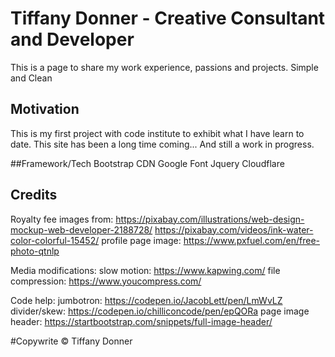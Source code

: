 # Tiffany Donner - Creative Consultant and Developer
This is a page to share my work experience, passions and projects. Simple and Clean

## Motivation
This is my first project with code institute to exhibit what I have learn to date. This site 
has been a long time coming... And still a work in progress.

##Framework/Tech
Bootstrap CDN
Google Font
Jquery
Cloudflare

## Credits
Royalty fee images from:
https://pixabay.com/illustrations/web-design-mockup-web-developer-2188728/
https://pixabay.com/videos/ink-water-color-colorful-15452/
profile page image: https://www.pxfuel.com/en/free-photo-qtnlp

Media modifications:
slow motion: https://www.kapwing.com/
file compression: https://www.youcompress.com/

Code help:
jumbotron: https://codepen.io/JacobLett/pen/LmWvLZ
divider/skew: https://codepen.io/chilliconcode/pen/epQORa
page image header: https://startbootstrap.com/snippets/full-image-header/

#Copywrite
© Tiffany Donner